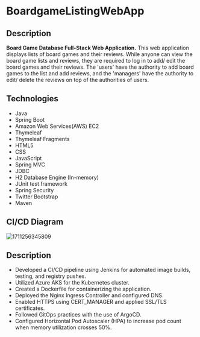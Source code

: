 # BoardgameListingWebApp

## Description

**Board Game Database Full-Stack Web Application.**
This web application displays lists of board games and their reviews. While anyone can view the board game lists and reviews, they are required to log in to add/ edit the board games and their reviews. The 'users' have the authority to add board games to the list and add reviews, and the 'managers' have the authority to edit/ delete the reviews on top of the authorities of users.  

## Technologies

- Java
- Spring Boot
- Amazon Web Services(AWS) EC2
- Thymeleaf
- Thymeleaf Fragments
- HTML5
- CSS
- JavaScript
- Spring MVC
- JDBC
- H2 Database Engine (In-memory)
- JUnit test framework
- Spring Security
- Twitter Bootstrap
- Maven

## CI/CD Diagram


![1711256345809](https://github.com/user-attachments/assets/687167f3-16bb-408c-a7c1-00780c8f4e68)

## Description
 - Developed a CI/CD pipeline using Jenkins for automated image builds, testing, and registry pushes.
 - Utilized Azure AKS for the Kubernetes cluster.
 - Created a Dockerfile for containerizing the application.
 - Deployed the Nginx Ingress Controller and configured DNS.
 - Enabled HTTPS using CERT_MANAGER and applied SSL/TLS certificates.
 - Followed GitOps practices with the use of ArgoCD.
 - Configured Horizontal Pod Autoscaler (HPA) to increase pod count when memory utilization crosses 50%.
